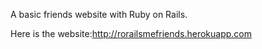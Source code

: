 A basic friends website with Ruby on Rails.

Here is the website:http://rorailsmefriends.herokuapp.com
